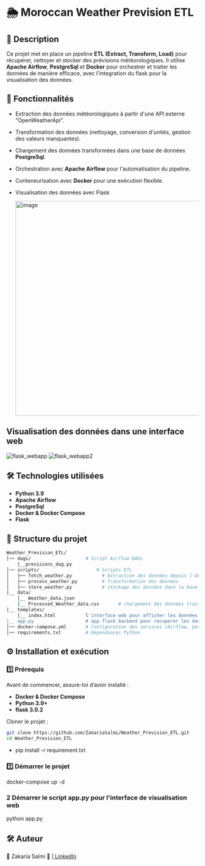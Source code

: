 # 🌦️ Moroccan Weather Prevision ETL

## 📌 Description  
Ce projet met en place un pipeline **ETL (Extract, Transform, Load)** pour récupérer, nettoyer et stocker des prévisions météorologiques. Il utilise **Apache Airflow**, **PestgreSql** et **Docker** pour orchestrer et traiter les données de manière efficace, avec l'integration du flask pour la visualisation des données.

## 🚀 Fonctionnalités  
- Extraction des données météorologiques à partir d'une API externe "OpenWeatherApi".  
- Transformation des données (nettoyage, conversion d'unités, gestion des valeurs manquantes).  
- Chargement des données transformées dans une base de données **PostgreSql**.  
- Orchestration avec **Apache Airflow** pour l'automatisation du pipeline.  
- Conteneurisation avec **Docker** pour une exécution flexible.
- Visualisation des données avec Flask

  <img width="562" alt="image" src="https://github.com/user-attachments/assets/7cd32cb8-055d-4379-b639-7eab70f98f38" />

  
## Visualisation des données dans une interface web 
![flask_webapp](https://github.com/user-attachments/assets/06dabbf7-65ea-47e6-aede-9c933c10580d)
![flask_webapp2](https://github.com/user-attachments/assets/c19e17d6-a265-4d92-a162-e52fc6d0f9d0)



## 🛠️ Technologies utilisées  
- **Python 3.9**  
- **Apache Airflow**  
- **PostgreSql**   
- **Docker & Docker Compose**  
- **Flask**
## 📂 Structure du projet  
```bash
Weather_Prevision_ETL/
│── dags/                    # Script Airflow DAGs
    |__previsions_dag.py
│── scripts/                     # Scripts ETL
│   ├── fetch_weather.py           # Extraction des données depuis l'API
│   ├── process_weather.py         # Transformation des données
│   ├── store_weather.py           # stockage des données dans la base de données postgres
|__ data/
    |__ Weather_data.json
    |__ Processed_Weather_data.csv       # chargement des données traitées dans un fichier csv
|__ templates/
    |__ index.html           l'interface web pour afficher les données.
|__ app.py                   # app flask backend pour récuperer les données de l'api
│── docker-compose.yml       # Configuration des services (Airflow, postgres)
│── requirements.txt         # Dépendances Python
```


## ⚙️ Installation et exécution
### 1️⃣ Prérequis 
Avant de commencer, assure-toi d’avoir installé :  
- **Docker & Docker Compose**  
- **Python 3.9+**
- **flask 3.0.2**

Cloner le projet :  
```bash
git clone https://github.com/ZakariaSalmi/Weather_Prevision_ETL.git
cd Weather_Prevision_ETL
```
- pip install -r requirement.txt

### 1️⃣ Démarrer le projet
docker-compose up -d
### 2 Démarrer le script app.py pour l'interface de visualisation web
python app.py

## 🛠️ Auteur
👤 Zakaria Salmi
🔗 |[ LinkedIn](https://www.linkedin.com/in/zakaria-salmi-a467a619a/)


